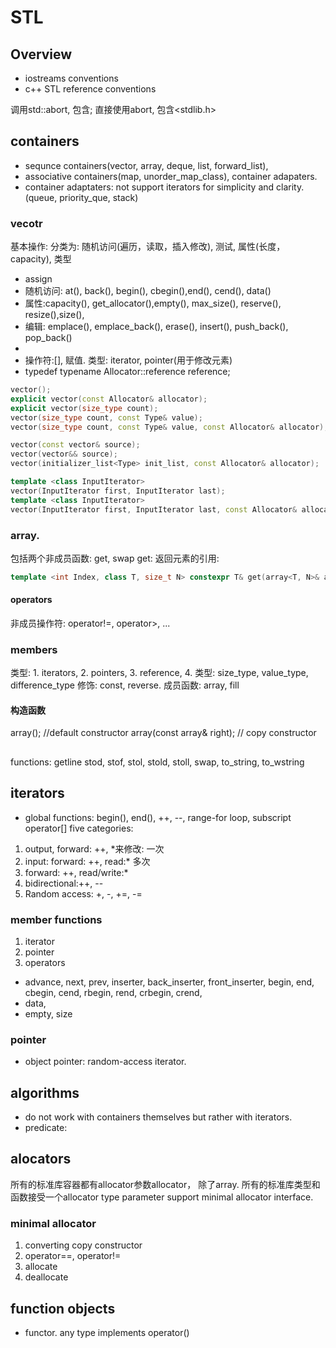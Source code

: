 # STL

## Overview
- iostreams conventions
- c++ STL reference conventions

调用std::abort, 包含<cstdlib>; 直接使用abort, 包含<stdlib.h>


## containers
- sequnce containers(vector, array, deque, list, forward_list), 
- associative containers(map, unorder_map_class), container adapaters.
- container adaptaters: not support iterators for simplicity and clarity.(queue, priority_que, stack)

### vecotr
基本操作:
分类为: 随机访问(遍历，读取，插入修改), 测试, 属性(长度，capacity), 类型
- assign
- 随机访问: at(), back(), begin(), cbegin(),end(), cend(), data()
- 属性:capacity(), get_allocator(),empty(), max_size(), reserve(), resize(),size(),
- 编辑: emplace(), emplace_back(), erase(), insert(), push_back(), pop_back()
- 
- 操作符:[], 赋值.
类型:
iterator, pointer(用于修改元素)
- typedef typename Allocator::reference reference;

```C++
vector();
explicit vector(const Allocator& allocator);
explicit vector(size_type count);
vector(size_type count, const Type& value);
vector(size_type count, const Type& value, const Allocator& allocator);

vector(const vector& source);
vector(vector&& source);
vector(initializer_list<Type> init_list, const Allocator& allocator);

template <class InputIterator>
vector(InputIterator first, InputIterator last);
template <class InputIterator>
vector(InputIterator first, InputIterator last, const Allocator& allocator);
```

### array. <array>
包括两个非成员函数: get, swap
get: 返回元素的引用:
```C++
template <int Index, class T, size_t N> constexpr T& get(array<T, N>& arr) noexcept;
```

#### operators
非成员操作符:
operator!=, operator>, ...

### members
类型: 1. iterators, 2. pointers, 3. reference, 4. 类型: size_type, value_type, difference_type
修饰: const, reverse.
成员函数:
array, fill
#### 构造函数
array(); //default constructor
array(const array& right); // copy constructor


## <string>

functions:
getline
stod, stof, stol, stold, stoll, 
swap, to_string, to_wstring

## iterators
- global functions: begin(), end(), ++, --, range-for loop, subscript operator[]
five categories:
1. output, forward: ++, *来修改: 一次
2. input: forward: ++, read:* 多次
3. forward: ++, read/write:*
4. bidirectional:++, --
5. Random access: +, -, +=, -=

### member functions
1. iterator
2. pointer
3. operators
- advance, next, prev,  inserter, back_inserter, front_inserter, begin, end, cbegin, cend, rbegin, rend, crbegin, crend, 
- data,
- empty, size

### pointer
- object pointer: random-access iterator.

## algorithms
- do not work with containers themselves but rather with iterators.
- predicate:

## alocators
所有的标准库容器都有allocator参数allocator<Type>， 除了array.
所有的标准库类型和函数接受一个allocator type parameter support minimal allocator interface.

### minimal allocator
1. converting copy constructor
2. operator==, operator!=
3. allocate
4. deallocate

## function objects
- functor. any type implements operator()